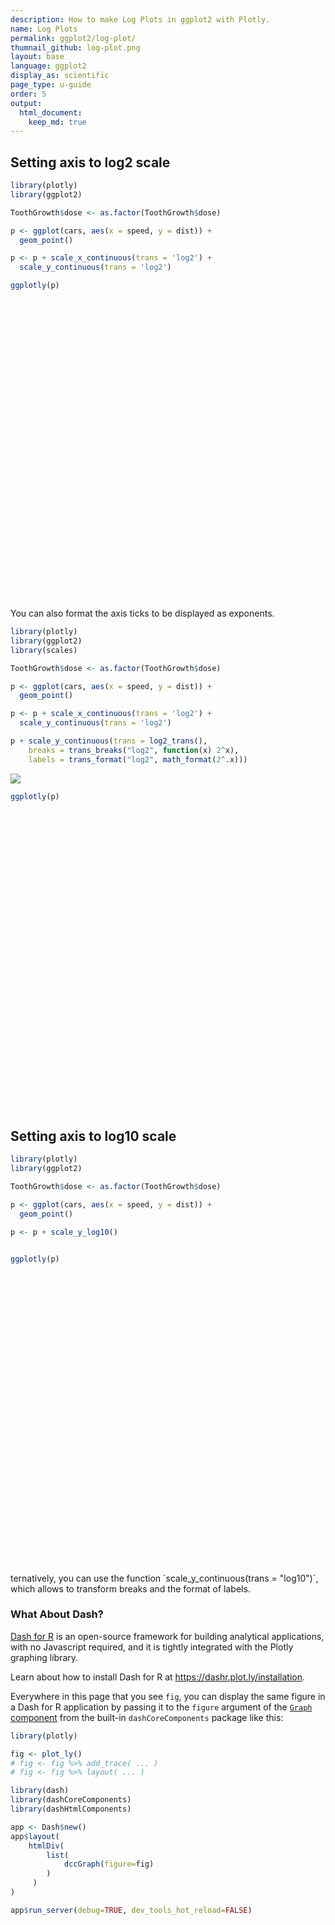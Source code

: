 ```yaml
---
description: How to make Log Plots in ggplot2 with Plotly.
name: Log Plots
permalink: ggplot2/log-plot/
thumnail_github: log-plot.png
layout: base
language: ggplot2
display_as: scientific
page_type: u-guide
order: 5
output:
  html_document:
    keep_md: true
---
```




## Setting axis to log2 scale



```r
library(plotly)
library(ggplot2)

ToothGrowth$dose <- as.factor(ToothGrowth$dose)

p <- ggplot(cars, aes(x = speed, y = dist)) + 
  geom_point()

p <- p + scale_x_continuous(trans = 'log2') +
  scale_y_continuous(trans = 'log2')

ggplotly(p)
```

<div id="htmlwidget-af79c85f2bdaed763a4f" style="width:672px;height:480px;" class="plotly html-widget"></div>
<script type="application/json" data-for="htmlwidget-af79c85f2bdaed763a4f">{"x":{"data":[{"x":[2,2,2.8073549220576,2.8073549220576,3,3.16992500144231,3.32192809488736,3.32192809488736,3.32192809488736,3.4594316186373,3.4594316186373,3.58496250072116,3.58496250072116,3.58496250072116,3.58496250072116,3.70043971814109,3.70043971814109,3.70043971814109,3.70043971814109,3.8073549220576,3.8073549220576,3.8073549220576,3.8073549220576,3.90689059560852,3.90689059560852,3.90689059560852,4,4,4.08746284125034,4.08746284125034,4.08746284125034,4.16992500144231,4.16992500144231,4.16992500144231,4.16992500144231,4.24792751344359,4.24792751344359,4.24792751344359,4.32192809488736,4.32192809488736,4.32192809488736,4.32192809488736,4.32192809488736,4.4594316186373,4.52356195605701,4.58496250072116,4.58496250072116,4.58496250072116,4.58496250072116,4.64385618977472],"y":[1,3.32192809488736,2,4.4594316186373,4,3.32192809488736,4.16992500144231,4.70043971814109,5.08746284125034,4.08746284125034,4.8073549220576,3.8073549220576,4.32192809488736,4.58496250072116,4.8073549220576,4.70043971814109,5.08746284125034,5.08746284125034,5.52356195605701,4.70043971814109,5.16992500144231,5.90689059560852,6.32192809488736,4.32192809488736,4.70043971814109,5.75488750216347,5,5.32192809488736,5,5.32192809488736,5.64385618977472,5.39231742277876,5.8073549220576,6.24792751344359,6.39231742277876,5.16992500144231,5.52356195605701,6.08746284125034,5,5.58496250072116,5.70043971814109,5.8073549220576,6,6.04439411935845,5.75488750216347,6.12928301694497,6.52356195605701,6.53915881110803,6.90689059560852,6.4093909361377],"text":["speed:  4<br />dist:   2","speed:  4<br />dist:  10","speed:  7<br />dist:   4","speed:  7<br />dist:  22","speed:  8<br />dist:  16","speed:  9<br />dist:  10","speed: 10<br />dist:  18","speed: 10<br />dist:  26","speed: 10<br />dist:  34","speed: 11<br />dist:  17","speed: 11<br />dist:  28","speed: 12<br />dist:  14","speed: 12<br />dist:  20","speed: 12<br />dist:  24","speed: 12<br />dist:  28","speed: 13<br />dist:  26","speed: 13<br />dist:  34","speed: 13<br />dist:  34","speed: 13<br />dist:  46","speed: 14<br />dist:  26","speed: 14<br />dist:  36","speed: 14<br />dist:  60","speed: 14<br />dist:  80","speed: 15<br />dist:  20","speed: 15<br />dist:  26","speed: 15<br />dist:  54","speed: 16<br />dist:  32","speed: 16<br />dist:  40","speed: 17<br />dist:  32","speed: 17<br />dist:  40","speed: 17<br />dist:  50","speed: 18<br />dist:  42","speed: 18<br />dist:  56","speed: 18<br />dist:  76","speed: 18<br />dist:  84","speed: 19<br />dist:  36","speed: 19<br />dist:  46","speed: 19<br />dist:  68","speed: 20<br />dist:  32","speed: 20<br />dist:  48","speed: 20<br />dist:  52","speed: 20<br />dist:  56","speed: 20<br />dist:  64","speed: 22<br />dist:  66","speed: 23<br />dist:  54","speed: 24<br />dist:  70","speed: 24<br />dist:  92","speed: 24<br />dist:  93","speed: 24<br />dist: 120","speed: 25<br />dist:  85"],"type":"scatter","mode":"markers","marker":{"autocolorscale":false,"color":"rgba(0,0,0,1)","opacity":1,"size":5.66929133858268,"symbol":"circle","line":{"width":1.88976377952756,"color":"rgba(0,0,0,1)"}},"hoveron":"points","showlegend":false,"xaxis":"x","yaxis":"y","hoverinfo":"text","frame":null}],"layout":{"margin":{"t":26.2283105022831,"r":7.30593607305936,"b":40.1826484018265,"l":37.2602739726027},"plot_bgcolor":"rgba(235,235,235,1)","paper_bgcolor":"rgba(255,255,255,1)","font":{"color":"rgba(0,0,0,1)","family":"","size":14.6118721461187},"xaxis":{"domain":[0,1],"automargin":true,"type":"linear","autorange":false,"range":[1.86780719051126,4.77604899926346],"tickmode":"array","ticktext":["4","8","16"],"tickvals":[2,3,4],"categoryorder":"array","categoryarray":["4","8","16"],"nticks":null,"ticks":"outside","tickcolor":"rgba(51,51,51,1)","ticklen":3.65296803652968,"tickwidth":0.66417600664176,"showticklabels":true,"tickfont":{"color":"rgba(77,77,77,1)","family":"","size":11.689497716895},"tickangle":-0,"showline":false,"linecolor":null,"linewidth":0,"showgrid":true,"gridcolor":"rgba(255,255,255,1)","gridwidth":0.66417600664176,"zeroline":false,"anchor":"y","title":{"text":"speed","font":{"color":"rgba(0,0,0,1)","family":"","size":14.6118721461187}},"hoverformat":".2f"},"yaxis":{"domain":[0,1],"automargin":true,"type":"linear","autorange":false,"range":[0.704655470219574,7.20223512538894],"tickmode":"array","ticktext":["4","16","64"],"tickvals":[2,4,6],"categoryorder":"array","categoryarray":["4","16","64"],"nticks":null,"ticks":"outside","tickcolor":"rgba(51,51,51,1)","ticklen":3.65296803652968,"tickwidth":0.66417600664176,"showticklabels":true,"tickfont":{"color":"rgba(77,77,77,1)","family":"","size":11.689497716895},"tickangle":-0,"showline":false,"linecolor":null,"linewidth":0,"showgrid":true,"gridcolor":"rgba(255,255,255,1)","gridwidth":0.66417600664176,"zeroline":false,"anchor":"x","title":{"text":"dist","font":{"color":"rgba(0,0,0,1)","family":"","size":14.6118721461187}},"hoverformat":".2f"},"shapes":[{"type":"rect","fillcolor":null,"line":{"color":null,"width":0,"linetype":[]},"yref":"paper","xref":"paper","x0":0,"x1":1,"y0":0,"y1":1}],"showlegend":false,"legend":{"bgcolor":"rgba(255,255,255,1)","bordercolor":"transparent","borderwidth":1.88976377952756,"font":{"color":"rgba(0,0,0,1)","family":"","size":11.689497716895}},"hovermode":"closest","barmode":"relative"},"config":{"doubleClick":"reset","modeBarButtonsToAdd":["hoverclosest","hovercompare"],"showSendToCloud":false},"source":"A","attrs":{"3f0c442115c2":{"x":{},"y":{},"type":"scatter"}},"cur_data":"3f0c442115c2","visdat":{"3f0c442115c2":["function (y) ","x"]},"highlight":{"on":"plotly_click","persistent":false,"dynamic":false,"selectize":false,"opacityDim":0.2,"selected":{"opacity":1},"debounce":0},"shinyEvents":["plotly_hover","plotly_click","plotly_selected","plotly_relayout","plotly_brushed","plotly_brushing","plotly_clickannotation","plotly_doubleclick","plotly_deselect","plotly_afterplot","plotly_sunburstclick"],"base_url":"https://plot.ly"},"evals":[],"jsHooks":[]}</script>


You can also format the axis ticks to be displayed as exponents.



```r
library(plotly)
library(ggplot2)
library(scales)

ToothGrowth$dose <- as.factor(ToothGrowth$dose)

p <- ggplot(cars, aes(x = speed, y = dist)) + 
  geom_point()

p <- p + scale_x_continuous(trans = 'log2') +
  scale_y_continuous(trans = 'log2')

p + scale_y_continuous(trans = log2_trans(),
    breaks = trans_breaks("log2", function(x) 2^x),
    labels = trans_format("log2", math_format(2^.x)))
```

![](/root/project/build/ggplot2/2021-08-04-log-plot_files/figure-html/unnamed-chunk-3-1.png)

```r
ggplotly(p)
```

<div id="htmlwidget-d47c516341cb655b8f4f" style="width:672px;height:480px;" class="plotly html-widget"></div>
<script type="application/json" data-for="htmlwidget-d47c516341cb655b8f4f">{"x":{"data":[{"x":[2,2,2.8073549220576,2.8073549220576,3,3.16992500144231,3.32192809488736,3.32192809488736,3.32192809488736,3.4594316186373,3.4594316186373,3.58496250072116,3.58496250072116,3.58496250072116,3.58496250072116,3.70043971814109,3.70043971814109,3.70043971814109,3.70043971814109,3.8073549220576,3.8073549220576,3.8073549220576,3.8073549220576,3.90689059560852,3.90689059560852,3.90689059560852,4,4,4.08746284125034,4.08746284125034,4.08746284125034,4.16992500144231,4.16992500144231,4.16992500144231,4.16992500144231,4.24792751344359,4.24792751344359,4.24792751344359,4.32192809488736,4.32192809488736,4.32192809488736,4.32192809488736,4.32192809488736,4.4594316186373,4.52356195605701,4.58496250072116,4.58496250072116,4.58496250072116,4.58496250072116,4.64385618977472],"y":[1,3.32192809488736,2,4.4594316186373,4,3.32192809488736,4.16992500144231,4.70043971814109,5.08746284125034,4.08746284125034,4.8073549220576,3.8073549220576,4.32192809488736,4.58496250072116,4.8073549220576,4.70043971814109,5.08746284125034,5.08746284125034,5.52356195605701,4.70043971814109,5.16992500144231,5.90689059560852,6.32192809488736,4.32192809488736,4.70043971814109,5.75488750216347,5,5.32192809488736,5,5.32192809488736,5.64385618977472,5.39231742277876,5.8073549220576,6.24792751344359,6.39231742277876,5.16992500144231,5.52356195605701,6.08746284125034,5,5.58496250072116,5.70043971814109,5.8073549220576,6,6.04439411935845,5.75488750216347,6.12928301694497,6.52356195605701,6.53915881110803,6.90689059560852,6.4093909361377],"text":["speed:  4<br />dist:   2","speed:  4<br />dist:  10","speed:  7<br />dist:   4","speed:  7<br />dist:  22","speed:  8<br />dist:  16","speed:  9<br />dist:  10","speed: 10<br />dist:  18","speed: 10<br />dist:  26","speed: 10<br />dist:  34","speed: 11<br />dist:  17","speed: 11<br />dist:  28","speed: 12<br />dist:  14","speed: 12<br />dist:  20","speed: 12<br />dist:  24","speed: 12<br />dist:  28","speed: 13<br />dist:  26","speed: 13<br />dist:  34","speed: 13<br />dist:  34","speed: 13<br />dist:  46","speed: 14<br />dist:  26","speed: 14<br />dist:  36","speed: 14<br />dist:  60","speed: 14<br />dist:  80","speed: 15<br />dist:  20","speed: 15<br />dist:  26","speed: 15<br />dist:  54","speed: 16<br />dist:  32","speed: 16<br />dist:  40","speed: 17<br />dist:  32","speed: 17<br />dist:  40","speed: 17<br />dist:  50","speed: 18<br />dist:  42","speed: 18<br />dist:  56","speed: 18<br />dist:  76","speed: 18<br />dist:  84","speed: 19<br />dist:  36","speed: 19<br />dist:  46","speed: 19<br />dist:  68","speed: 20<br />dist:  32","speed: 20<br />dist:  48","speed: 20<br />dist:  52","speed: 20<br />dist:  56","speed: 20<br />dist:  64","speed: 22<br />dist:  66","speed: 23<br />dist:  54","speed: 24<br />dist:  70","speed: 24<br />dist:  92","speed: 24<br />dist:  93","speed: 24<br />dist: 120","speed: 25<br />dist:  85"],"type":"scatter","mode":"markers","marker":{"autocolorscale":false,"color":"rgba(0,0,0,1)","opacity":1,"size":5.66929133858268,"symbol":"circle","line":{"width":1.88976377952756,"color":"rgba(0,0,0,1)"}},"hoveron":"points","showlegend":false,"xaxis":"x","yaxis":"y","hoverinfo":"text","frame":null}],"layout":{"margin":{"t":26.2283105022831,"r":7.30593607305936,"b":40.1826484018265,"l":37.2602739726027},"plot_bgcolor":"rgba(235,235,235,1)","paper_bgcolor":"rgba(255,255,255,1)","font":{"color":"rgba(0,0,0,1)","family":"","size":14.6118721461187},"xaxis":{"domain":[0,1],"automargin":true,"type":"linear","autorange":false,"range":[1.86780719051126,4.77604899926346],"tickmode":"array","ticktext":["4","8","16"],"tickvals":[2,3,4],"categoryorder":"array","categoryarray":["4","8","16"],"nticks":null,"ticks":"outside","tickcolor":"rgba(51,51,51,1)","ticklen":3.65296803652968,"tickwidth":0.66417600664176,"showticklabels":true,"tickfont":{"color":"rgba(77,77,77,1)","family":"","size":11.689497716895},"tickangle":-0,"showline":false,"linecolor":null,"linewidth":0,"showgrid":true,"gridcolor":"rgba(255,255,255,1)","gridwidth":0.66417600664176,"zeroline":false,"anchor":"y","title":{"text":"speed","font":{"color":"rgba(0,0,0,1)","family":"","size":14.6118721461187}},"hoverformat":".2f"},"yaxis":{"domain":[0,1],"automargin":true,"type":"linear","autorange":false,"range":[0.704655470219574,7.20223512538894],"tickmode":"array","ticktext":["4","16","64"],"tickvals":[2,4,6],"categoryorder":"array","categoryarray":["4","16","64"],"nticks":null,"ticks":"outside","tickcolor":"rgba(51,51,51,1)","ticklen":3.65296803652968,"tickwidth":0.66417600664176,"showticklabels":true,"tickfont":{"color":"rgba(77,77,77,1)","family":"","size":11.689497716895},"tickangle":-0,"showline":false,"linecolor":null,"linewidth":0,"showgrid":true,"gridcolor":"rgba(255,255,255,1)","gridwidth":0.66417600664176,"zeroline":false,"anchor":"x","title":{"text":"dist","font":{"color":"rgba(0,0,0,1)","family":"","size":14.6118721461187}},"hoverformat":".2f"},"shapes":[{"type":"rect","fillcolor":null,"line":{"color":null,"width":0,"linetype":[]},"yref":"paper","xref":"paper","x0":0,"x1":1,"y0":0,"y1":1}],"showlegend":false,"legend":{"bgcolor":"rgba(255,255,255,1)","bordercolor":"transparent","borderwidth":1.88976377952756,"font":{"color":"rgba(0,0,0,1)","family":"","size":11.689497716895}},"hovermode":"closest","barmode":"relative"},"config":{"doubleClick":"reset","modeBarButtonsToAdd":["hoverclosest","hovercompare"],"showSendToCloud":false},"source":"A","attrs":{"3f0cd3bef4c":{"x":{},"y":{},"type":"scatter"}},"cur_data":"3f0cd3bef4c","visdat":{"3f0cd3bef4c":["function (y) ","x"]},"highlight":{"on":"plotly_click","persistent":false,"dynamic":false,"selectize":false,"opacityDim":0.2,"selected":{"opacity":1},"debounce":0},"shinyEvents":["plotly_hover","plotly_click","plotly_selected","plotly_relayout","plotly_brushed","plotly_brushing","plotly_clickannotation","plotly_doubleclick","plotly_deselect","plotly_afterplot","plotly_sunburstclick"],"base_url":"https://plot.ly"},"evals":[],"jsHooks":[]}</script>



## Setting axis to log10 scale



```r
library(plotly)
library(ggplot2)

ToothGrowth$dose <- as.factor(ToothGrowth$dose)

p <- ggplot(cars, aes(x = speed, y = dist)) + 
  geom_point()

p <- p + scale_y_log10()


ggplotly(p)
```

<div id="htmlwidget-70336bac053d3039fbc6" style="width:672px;height:480px;" class="plotly html-widget"></div>
<script type="application/json" data-for="htmlwidget-70336bac053d3039fbc6">{"x":{"data":[{"x":[4,4,7,7,8,9,10,10,10,11,11,12,12,12,12,13,13,13,13,14,14,14,14,15,15,15,16,16,17,17,17,18,18,18,18,19,19,19,20,20,20,20,20,22,23,24,24,24,24,25],"y":[0.301029995663981,1,0.602059991327962,1.34242268082221,1.20411998265592,1,1.25527250510331,1.41497334797082,1.53147891704226,1.23044892137827,1.44715803134222,1.14612803567824,1.30102999566398,1.38021124171161,1.44715803134222,1.41497334797082,1.53147891704226,1.53147891704226,1.66275783168157,1.41497334797082,1.55630250076729,1.77815125038364,1.90308998699194,1.30102999566398,1.41497334797082,1.73239375982297,1.50514997831991,1.60205999132796,1.50514997831991,1.60205999132796,1.69897000433602,1.6232492903979,1.7481880270062,1.88081359228079,1.92427928606188,1.55630250076729,1.66275783168157,1.83250891270624,1.50514997831991,1.68124123737559,1.7160033436348,1.7481880270062,1.80617997398389,1.81954393554187,1.73239375982297,1.84509804001426,1.96378782734556,1.96848294855394,2.07918124604762,1.92941892571429],"text":["speed:  4<br />dist:   2","speed:  4<br />dist:  10","speed:  7<br />dist:   4","speed:  7<br />dist:  22","speed:  8<br />dist:  16","speed:  9<br />dist:  10","speed: 10<br />dist:  18","speed: 10<br />dist:  26","speed: 10<br />dist:  34","speed: 11<br />dist:  17","speed: 11<br />dist:  28","speed: 12<br />dist:  14","speed: 12<br />dist:  20","speed: 12<br />dist:  24","speed: 12<br />dist:  28","speed: 13<br />dist:  26","speed: 13<br />dist:  34","speed: 13<br />dist:  34","speed: 13<br />dist:  46","speed: 14<br />dist:  26","speed: 14<br />dist:  36","speed: 14<br />dist:  60","speed: 14<br />dist:  80","speed: 15<br />dist:  20","speed: 15<br />dist:  26","speed: 15<br />dist:  54","speed: 16<br />dist:  32","speed: 16<br />dist:  40","speed: 17<br />dist:  32","speed: 17<br />dist:  40","speed: 17<br />dist:  50","speed: 18<br />dist:  42","speed: 18<br />dist:  56","speed: 18<br />dist:  76","speed: 18<br />dist:  84","speed: 19<br />dist:  36","speed: 19<br />dist:  46","speed: 19<br />dist:  68","speed: 20<br />dist:  32","speed: 20<br />dist:  48","speed: 20<br />dist:  52","speed: 20<br />dist:  56","speed: 20<br />dist:  64","speed: 22<br />dist:  66","speed: 23<br />dist:  54","speed: 24<br />dist:  70","speed: 24<br />dist:  92","speed: 24<br />dist:  93","speed: 24<br />dist: 120","speed: 25<br />dist:  85"],"type":"scatter","mode":"markers","marker":{"autocolorscale":false,"color":"rgba(0,0,0,1)","opacity":1,"size":5.66929133858268,"symbol":"circle","line":{"width":1.88976377952756,"color":"rgba(0,0,0,1)"}},"hoveron":"points","showlegend":false,"xaxis":"x","yaxis":"y","hoverinfo":"text","frame":null}],"layout":{"margin":{"t":26.2283105022831,"r":7.30593607305936,"b":40.1826484018265,"l":43.1050228310502},"plot_bgcolor":"rgba(235,235,235,1)","paper_bgcolor":"rgba(255,255,255,1)","font":{"color":"rgba(0,0,0,1)","family":"","size":14.6118721461187},"xaxis":{"domain":[0,1],"automargin":true,"type":"linear","autorange":false,"range":[2.95,26.05],"tickmode":"array","ticktext":["5","10","15","20","25"],"tickvals":[5,10,15,20,25],"categoryorder":"array","categoryarray":["5","10","15","20","25"],"nticks":null,"ticks":"outside","tickcolor":"rgba(51,51,51,1)","ticklen":3.65296803652968,"tickwidth":0.66417600664176,"showticklabels":true,"tickfont":{"color":"rgba(77,77,77,1)","family":"","size":11.689497716895},"tickangle":-0,"showline":false,"linecolor":null,"linewidth":0,"showgrid":true,"gridcolor":"rgba(255,255,255,1)","gridwidth":0.66417600664176,"zeroline":false,"anchor":"y","title":{"text":"speed","font":{"color":"rgba(0,0,0,1)","family":"","size":14.6118721461187}},"hoverformat":".2f"},"yaxis":{"domain":[0,1],"automargin":true,"type":"linear","autorange":false,"range":[0.212122433144799,2.16808880856681],"tickmode":"array","ticktext":["3","10","30","100"],"tickvals":[0.477121254719662,1,1.47712125471966,2],"categoryorder":"array","categoryarray":["3","10","30","100"],"nticks":null,"ticks":"outside","tickcolor":"rgba(51,51,51,1)","ticklen":3.65296803652968,"tickwidth":0.66417600664176,"showticklabels":true,"tickfont":{"color":"rgba(77,77,77,1)","family":"","size":11.689497716895},"tickangle":-0,"showline":false,"linecolor":null,"linewidth":0,"showgrid":true,"gridcolor":"rgba(255,255,255,1)","gridwidth":0.66417600664176,"zeroline":false,"anchor":"x","title":{"text":"dist","font":{"color":"rgba(0,0,0,1)","family":"","size":14.6118721461187}},"hoverformat":".2f"},"shapes":[{"type":"rect","fillcolor":null,"line":{"color":null,"width":0,"linetype":[]},"yref":"paper","xref":"paper","x0":0,"x1":1,"y0":0,"y1":1}],"showlegend":false,"legend":{"bgcolor":"rgba(255,255,255,1)","bordercolor":"transparent","borderwidth":1.88976377952756,"font":{"color":"rgba(0,0,0,1)","family":"","size":11.689497716895}},"hovermode":"closest","barmode":"relative"},"config":{"doubleClick":"reset","modeBarButtonsToAdd":["hoverclosest","hovercompare"],"showSendToCloud":false},"source":"A","attrs":{"3f0c303244a":{"x":{},"y":{},"type":"scatter"}},"cur_data":"3f0c303244a","visdat":{"3f0c303244a":["function (y) ","x"]},"highlight":{"on":"plotly_click","persistent":false,"dynamic":false,"selectize":false,"opacityDim":0.2,"selected":{"opacity":1},"debounce":0},"shinyEvents":["plotly_hover","plotly_click","plotly_selected","plotly_relayout","plotly_brushed","plotly_brushing","plotly_clickannotation","plotly_doubleclick","plotly_deselect","plotly_afterplot","plotly_sunburstclick"],"base_url":"https://plot.ly"},"evals":[],"jsHooks":[]}</script>
ternatively, you can use the function `scale_y_continuous(trans = "log10")`, which allows to transform breaks and the format of labels.



### What About Dash?

[Dash for R](https://dashr.plot.ly/) is an open-source framework for building analytical applications, with no Javascript required, and it is tightly integrated with the Plotly graphing library. 

Learn about how to install Dash for R at https://dashr.plot.ly/installation.

Everywhere in this page that you see `fig`, you can display the same figure in a Dash for R application by passing it to the `figure` argument of the [`Graph` component](https://dashr.plot.ly/dash-core-components/graph) from the built-in `dashCoreComponents` package like this:


```r
library(plotly)

fig <- plot_ly() 
# fig <- fig %>% add_trace( ... )
# fig <- fig %>% layout( ... ) 

library(dash)
library(dashCoreComponents)
library(dashHtmlComponents)

app <- Dash$new()
app$layout(
    htmlDiv(
        list(
            dccGraph(figure=fig) 
        )
     )
)

app$run_server(debug=TRUE, dev_tools_hot_reload=FALSE)
```
